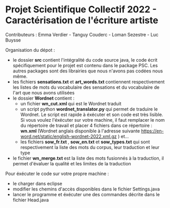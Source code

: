 # Projet Scientifique Collectif 2022 - Caractérisation de l'écriture artiste

Contributeurs : Emma Verdier - Tanguy Couderc - Loman Sezestre - Luc Buysse

Organisation du dépot :
- le dossier <b> src </b> contient l'intégralité du code source java, le code écrit spécifiquement pour le projet est contenu dans le package PSC. Les autres packages sont des librairies que nous n'avons pas codées nous même.
- les fichiers <b> sensations.txt </b> et <b> art_words.txt </b> contiennent respectivement les listes de mots du vocabulaire des sensations et du vocabulaire de l'art que nous avons utilisées
- le dossier <b> Wordnet </b> contient :
  - un fichier <b> wn_cut.xml </b> qui est le Wordnet traduit
  - un script python <b> wordnet_translator.py </b> qui permet de traduire le Wordnet. Le script est rapide à éxécuter et son code est très lisible. Si vous voulez l'éxécuter sur votre machine, il faut remplacer le nom du répertoire de travail et placer 4 fichiers dans ce répertoire : <b> wn.xml </b> (Wordnet anglais disponible à l'adresse suivante <a> https://en-word.net/static/english-wordnet-2022.xml.gz </a>) et...
  - les fichiers <b> sow_fr.txt </b>, <b> sow_en.txt </b> et <b> sow_types.txt </b> qui sont respectivement la liste des mots du corpus, leur traduction et leur type
- le fichier <b> wn_merge.txt </b> est la liste des mots fusionnés à la traduction, il permet d'évaluer la qualité et les limites de la traduction

Pour éxécuter le code sur votre propre machine :
- le charger dans eclipse
- modifier les chemins d'accès disponibles dans le fichier Settings.java
- lancer le programme et éxécuter une des commandes décrite dans le fichier Head.java
